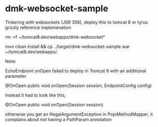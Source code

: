 dmk-websocket-sample
====================

Tinkering with websockets (JSR 356), deploy this to tomcat 8 or tyrus grizzly reference implemenation

rm -rf ~/tomcat8.dev/webapps/dmk-websocket*

mvn clean install && cp ../target/dmk-websocket-sample.war ~/tomcat8.dev/webapps/.

Note: 

EchoEndpoint onOpen failed to deploy in Tomcat 8 with an additional parameter

  @OnOpen
  public void onOpen(Session session, EndpointConfig config)
  
  Instead it had to look like this, 

  @OnOpen
  public void onOpen(Session session)
  
  
  otherwise you get an IllegalArgumentException in PojoMethodMapper, it complains about not having a PathParam annotation
  
  